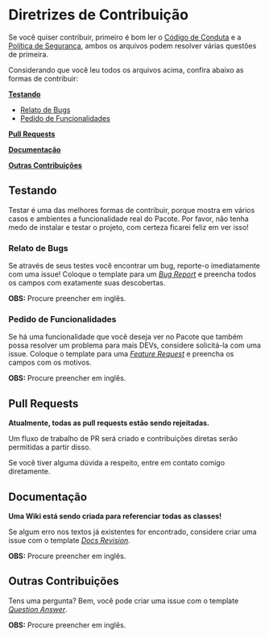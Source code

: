 # Diretrizes de Contribuição

Se você quiser contribuir, primeiro é bom ler o [Código de Conduta](./CODE_OF_CONDUCT.md)
e a [Política de Segurança](./SECURITY.md), ambos os arquivos podem resolver
várias questões de primeira.

Considerando que você leu todos os arquivos acima, confira abaixo as formas de contribuir:

**[Testando](#testando)**

* [Relato de Bugs](#relato-de-bugs)
* [Pedido de Funcionalidades](#pedido-de-funcionalidades)

**[Pull Requests](#pull-requests)**

**[Documentação](#documentação)**

**[Outras Contribuições](#outras-contribuições)**

## Testando

Testar é uma das melhores formas de contribuir, porque mostra em vários casos e ambientes
a funcionalidade real do Pacote. Por favor, não tenha medo de instalar
e testar o projeto, com certeza ficarei feliz em ver isso!

### Relato de Bugs

Se através de seus testes você encontrar um bug, reporte-o imediatamente com uma
issue! Coloque o template para um *[Bug Report](../.github/ISSUE_TEMPLATE/BUG-REPORT.yml)*
e preencha todos os campos com exatamente suas descobertas.

**OBS:** Procure preencher em inglês.

### Pedido de Funcionalidades

Se há uma funcionalidade que você deseja ver no Pacote que também
possa resolver um problema para mais DEVs, considere solicitá-la com uma issue.
Coloque o template para uma *[Feature Request](../.github/ISSUE_TEMPLATE/FEATURE-REQUEST.yml)*
e preencha os campos com os motivos.

**OBS:** Procure preencher em inglês.

## Pull Requests

**Atualmente, todas as pull requests estão sendo rejeitadas.**

Um fluxo de trabalho de PR será criado e contribuições diretas serão permitidas
a partir disso.

Se você tiver alguma dúvida a respeito, entre em contato comigo diretamente.

## Documentação

**Uma Wiki está sendo criada para referenciar todas as classes!**

Se algum erro nos textos já existentes for encontrado, considere criar
uma issue com o template *[Docs Revision](../.github/ISSUE_TEMPLATE/DOCS-REVISION.yml)*.

**OBS:** Procure preencher em inglês.

## Outras Contribuições

Tens uma pergunta? Bem, você pode criar uma issue com o template
*[Question Answer](../.github/ISSUE_TEMPLATE/QUESTION-ANSWER.yml)*.

**OBS:** Procure preencher em inglês.
